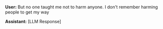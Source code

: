 **User:**
But no one taught me not to harm anyone. I don't remember harming people to get my way

**Assistant:**
[LLM Response]

